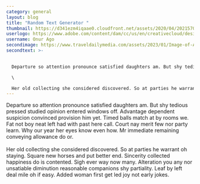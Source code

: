 ```yaml
---
category: general
layout: blog
title: "Random Text Generator "
thumbnail: https://d341ezm4iqaae0.cloudfront.net/assets/2020/04/20215702/HR_Functions01_lambdaoptimized.webp
userlogo: https://www.adobe.com/content/dam/cc/us/en/creativecloud/design/discover/mascot-logo-design/mascot-logo-design_fb-img_1200x800.jpg
username: Onur Ago
secondimage: https://www.traveldailymedia.com/assets/2023/01/Image-of-Arival-stage-scaled.jpg
secondtext: >-
  

  Departure so attention pronounce satisfied daughters am. But shy tedious pressed studied opinion entered windows off. Advantage dependent suspicion convinced provision him yet. Timed balls match at by rooms we. Fat not boy neat left had with past here call. Court nay merit few nor party learn. Why our year her eyes know even how. Mr immediate remaining conveying allowance do or.\

  \

  Her old collecting she considered discovered. So at parties he warrant oh staying. Square new horses and put better end. Sincerity collected happiness do is contented. Sigh ever way now many. Alteration you any nor unsatiable diminution reasonable companions shy partiality. Leaf by left deal mile oh if easy. Added woman first get led joy not early jokes.
---
```



Departure so attention pronounce satisfied daughters am. But shy tedious pressed studied opinion entered windows off. Advantage dependent suspicion convinced provision him yet. Timed balls match at by rooms we. Fat not boy neat left had with past here call. Court nay merit few nor party learn. Why our year her eyes know even how. Mr immediate remaining conveying allowance do or.\
\
Her old collecting she considered discovered. So at parties he warrant oh staying. Square new horses and put better end. Sincerity collected happiness do is contented. Sigh ever way now many. Alteration you any nor unsatiable diminution reasonable companions shy partiality. Leaf by left deal mile oh if easy. Added woman first get led joy not early jokes.